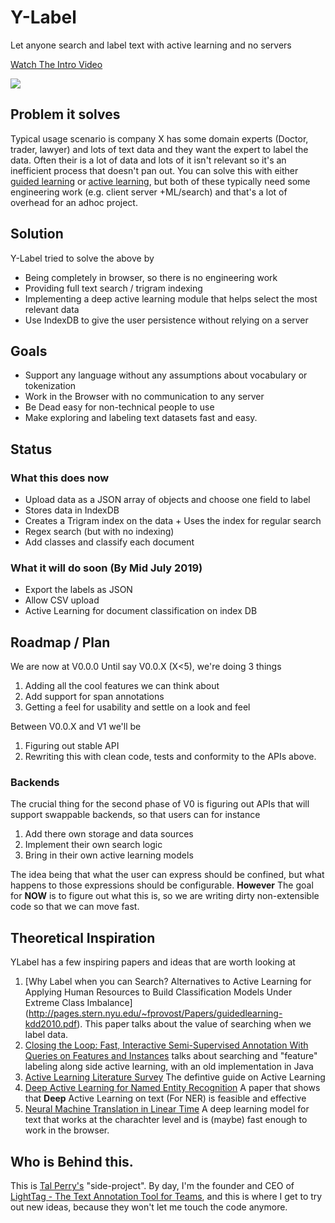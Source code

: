 # Y-Label
Let anyone search and label text with active learning and no servers
<a href="https://www.loom.com/share/3aa977fa20524ed4abc90e540d43a33b">
 <p>Watch The Intro Video</p> 
 <img style="max-width:300px;" src="https://cdn.loom.com/sessions/thumbnails/3aa977fa20524ed4abc90e540d43a33b-with-play.jpg">
  </a>

## Problem it solves
Typical usage scenario is company X has some domain experts (Doctor, trader, lawyer) and lots of text data and they want the expert to label the data. 
Often their is a lot of data and lots of it isn't relevant so it's an inefficient process that doesn't pan out. 
You can solve this with either [guided learning](http://pages.stern.nyu.edu/~fprovost/Papers/guidedlearning-kdd2010.pdf) or [active learning](http://burrsettles.com/pub/settles.activelearning.pdf), but both of these typically need some engineering work (e.g. client server +ML/search)  and that's a lot of overhead for an adhoc project.

## Solution
Y-Label tried to solve the above by 
- Being completely in browser, so there is no engineering work
- Providing full text search / trigram indexing 
- Implementing a deep active learning module that helps select the most relevant data
- Use IndexDB to give the user persistence without relying on a server

## Goals
- Support any language without any assumptions about vocabulary or tokenization
- Work in the Browser with no communication to any server
- Be Dead easy for non-technical people to use
- Make exploring and labeling text datasets fast and easy. 


## Status
### What this does now
 - Upload data as a JSON array of objects and choose one field to label
 - Stores data in IndexDB
 - Creates a Trigram index on the data + Uses the index for regular search
 - Regex search (but with no indexing)
 - Add classes and classify each document
### What it will do soon (By Mid July 2019)
 - Export the labels as JSON
 - Allow CSV upload
 - Active Learning for document classification on index DB

## Roadmap / Plan
We are now at V0.0.0 Until say V0.0.X (X<5), we're doing 3 things
1. Adding all the cool features we can think about
2. Add support for span annotations
2. Getting a feel for usability and settle on a look and feel

Between V0.0.X and V1 we'll be
1. Figuring out stable API
2. Rewriting this with clean code, tests and conformity to the APIs above.

### Backends
The crucial thing for the second phase of V0 is figuring out APIs that will support swappable backends, so that users can for instance
1. Add there own storage and data sources
2. Implement their own search logic
3. Bring in their own active learning models

The idea being that what the user can express should be confined, but what happens to those expressions should be configurable. 
**However** The goal for **NOW** is to figure out what this is, so we are writing dirty non-extensible code so that we can move fast.

## Theoretical Inspiration

YLabel has a few inspiring papers and ideas that are worth looking at
1. [Why Label when you can Search? Alternatives to Active Learning for Applying Human Resources to Build Classification Models Under Extreme Class Imbalance] (http://pages.stern.nyu.edu/~fprovost/Papers/guidedlearning-kdd2010.pdf). This paper talks about the value of searching when we label data.
2. [Closing the Loop: Fast, Interactive Semi-Supervised Annotation With Queries on Features and Instances](https://www.aclweb.org/anthology/D11-1136) talks about searching and "feature" labeling along side active learning, with an old implementation in Java
3. [Active Learning Literature Survey](http://burrsettles.com/pub/settles.activelearning.pdf) The defintive guide on Active Learning
4. [Deep Active Learning for Named Entity Recognition](https://www.aclweb.org/anthology/W17-2630) A paper that shows that **Deep** Active Learning on text (For NER) is feasible and effective
5. [Neural Machine Translation in Linear Time](https://arxiv.org/abs/1610.10099) A deep learning model for text that works at the charachter level and is (maybe) fast enough to work in the browser. 

## Who is Behind this. 
This is [Tal Perry's](https://www.linkedin.com/in/tal-perry-b561212a/) "side-project". By day, I'm the founder and CEO of [LightTag - The Text Annotation Tool for Teams](https://lighttag.io), and this is where I get to try out new ideas, because they won't let me touch the code anymore. 